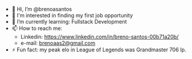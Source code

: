 - 👋 Hi, I’m @brenoasantos
- 👀 I'm interested in finding my first job opportunity
- 🌱 I’m currently learning: Fullstack Development
- 📫 How to reach me:
  - Linkedin: https://www.linkedin.com/in/breno-santos-00b71a20b/
  - e-mail: brenoaas2@gmail.com
- ⚡ Fun fact: my peak elo in League of Legends was Grandmaster 706 lp.

<!---
brenoasantos/brenoasantos is a ✨ special ✨ repository because its `README.md` (this file) appears on your GitHub profile.
You can click the Preview link to take a look at your changes.
--->
